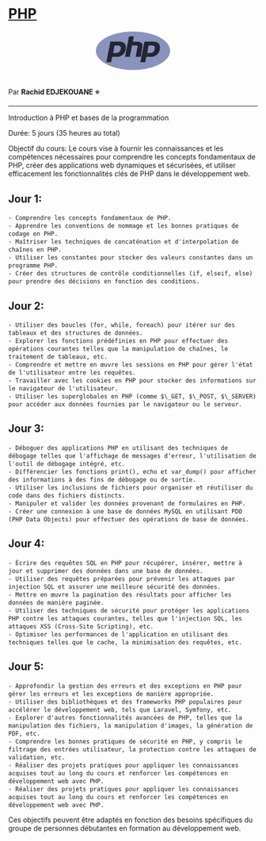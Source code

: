 # [PHP](https://www.php.net/manual/fr/)

<center>
<img src="./img/php-logo.png" width="150">
</center>

<br>

Par **Rachid EDJEKOUANE ⭐️**

---

Introduction à PHP et bases de la programmation

Durée: 5 jours (35 heures au total)

Objectif du cours: Le cours vise à fournir les connaissances et les compétences nécessaires pour comprendre les concepts fondamentaux de PHP, créer des applications web dynamiques et sécurisées, et utiliser efficacement les fonctionnalités clés de PHP dans le développement web.

## Jour 1:

    - Comprendre les concepts fondamentaux de PHP.
    - Apprendre les conventions de nommage et les bonnes pratiques de codage en PHP.
    - Maîtriser les techniques de concaténation et d'interpolation de chaînes en PHP.
    - Utiliser les constantes pour stocker des valeurs constantes dans un programme PHP.
    - Créer des structures de contrôle conditionnelles (if, elseif, else) pour prendre des décisions en fonction des conditions.

## Jour 2:

    - Utiliser des boucles (for, while, foreach) pour itérer sur des tableaux et des structures de données.
    - Explorer les fonctions prédéfinies en PHP pour effectuer des opérations courantes telles que la manipulation de chaînes, le traitement de tableaux, etc.
    - Comprendre et mettre en œuvre les sessions en PHP pour gérer l'état de l'utilisateur entre les requêtes.
    - Travailler avec les cookies en PHP pour stocker des informations sur le navigateur de l'utilisateur.
    - Utiliser les superglobales en PHP (comme $\_GET, $\_POST, $\_SERVER) pour accéder aux données fournies par le navigateur ou le serveur.

## Jour 3:

    - Déboguer des applications PHP en utilisant des techniques de débogage telles que l'affichage de messages d'erreur, l'utilisation de l'outil de débogage intégré, etc.
    - Différencier les fonctions print(), echo et var_dump() pour afficher des informations à des fins de débogage ou de sortie.
    - Utiliser les inclusions de fichiers pour organiser et réutiliser du code dans des fichiers distincts.
    - Manipuler et valider les données provenant de formulaires en PHP.
    - Créer une connexion à une base de données MySQL en utilisant PDO (PHP Data Objects) pour effectuer des opérations de base de données.

## Jour 4:

    - Écrire des requêtes SQL en PHP pour récupérer, insérer, mettre à jour et supprimer des données dans une base de données.
    - Utiliser des requêtes préparées pour prévenir les attaques par injection SQL et assurer une meilleure sécurité des données.
    - Mettre en œuvre la pagination des résultats pour afficher les données de manière paginée.
    - Utiliser des techniques de sécurité pour protéger les applications PHP contre les attaques courantes, telles que l'injection SQL, les attaques XSS (Cross-Site Scripting), etc.
    - Optimiser les performances de l'application en utilisant des techniques telles que le cache, la minimisation des requêtes, etc.

## Jour 5:

    - Approfondir la gestion des erreurs et des exceptions en PHP pour gérer les erreurs et les exceptions de manière appropriée.
    - Utiliser des bibliothèques et des frameworks PHP populaires pour accélérer le développement web, tels que Laravel, Symfony, etc.
    - Explorer d'autres fonctionnalités avancées de PHP, telles que la manipulation des fichiers, la manipulation d'images, la génération de PDF, etc.
    - Comprendre les bonnes pratiques de sécurité en PHP, y compris le filtrage des entrées utilisateur, la protection contre les attaques de validation, etc.
    - Réaliser des projets pratiques pour appliquer les connaissances acquises tout au long du cours et renforcer les compétences en développement web avec PHP.
    - Réaliser des projets pratiques pour appliquer les connaissances acquises tout au long du cours et renforcer les compétences en développement web avec PHP.

Ces objectifs peuvent être adaptés en fonction des besoins spécifiques du groupe de personnes débutantes en formation au développement web.
